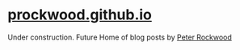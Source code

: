 # [prockwood.github.io](https://prockwood.github.io/)
Under construction. Future Home of blog posts by [Peter Rockwood](https://github.com/prockwood)
